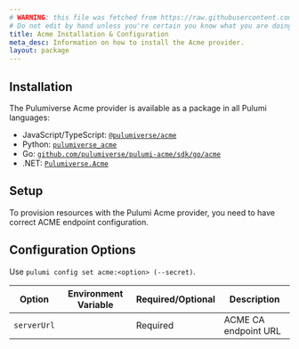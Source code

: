 ```yaml
---
# WARNING: this file was fetched from https://raw.githubusercontent.com/pulumiverse/pulumi-acme/v0.6.3/docs/installation-configuration.md
# Do not edit by hand unless you're certain you know what you are doing!
title: Acme Installation & Configuration
meta_desc: Information on how to install the Acme provider.
layout: package
---
```


## Installation

The Pulumiverse Acme provider is available as a package in all Pulumi languages:

* JavaScript/TypeScript: [`@pulumiverse/acme`](https://www.npmjs.com/package/@pulumiverse/acme)
* Python: [`pulumiverse_acme`](https://pypi.org/project/pulumiverse-acme/)
* Go: [`github.com/pulumiverse/pulumi-acme/sdk/go/acme`](https://pkg.go.dev/github.com/pulumiverse/pulumi-acme/sdk)
* .NET: [`Pulumiverse.Acme`](https://www.nuget.org/packages/Pulumiverse.Acme)

## Setup

To provision resources with the Pulumi Acme provider, you need to have correct ACME endpoint configuration.

## Configuration Options

Use `pulumi config set acme:<option> (--secret)`.

| Option | Environment Variable | Required/Optional | Description | 
|-----|------|------|----|
| `serverUrl`|  | Required | ACME CA endpoint URL |
